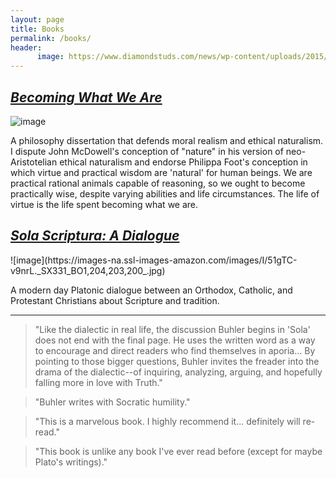 ```yaml
---
layout: page
title: Books
permalink: /books/
header:
      image: https://www.diamondstuds.com/news/wp-content/uploads/2015/06/UDR_3.0_LosAngeles.jpg
--- 
```



## [*Becoming What We Are*](/phd) 

![image](http://www.stenudd.com/greekphilosophers/images/pindar2.jpg)

A philosophy dissertation that defends moral realism and ethical naturalism. I dispute John McDowell's conception of "nature" in his version of neo-Aristotelian ethical naturalism and endorse Philippa Foot's conception in which virtue and practical wisdom are 'natural' for human beings. We are practical rational animals capable of reasoning, so we ought to become practically wise, despite varying abilities and life circumstances. The life of virtue is the life spent becoming what we are. 


<h2> <a rel="nofollow" target="_blank"  href="http://bitly.com/ScriptureOrTradition"> <i>Sola Scriptura: A Dialogue </i></a></h2> 
![image](https://images-na.ssl-images-amazon.com/images/I/51gTC-v9nrL._SX331_BO1,204,203,200_.jpg)


A modern day Platonic dialogue between an Orthodox, Catholic, and Protestant Christians about Scripture and tradition.

---

>"Like the dialectic in real life, the discussion Buhler begins in 'Sola' does not end with the final page. He uses the written word as a way to encourage and direct readers who find themselves in aporia... By pointing to those bigger questions, Buhler invites the freader into the drama of the dialectic--of inquiring, analyzing, arguing, and hopefully falling more in love with Truth."

>"Buhler writes with Socratic humility."

>"This is a marvelous book. I highly recommend it... definitely will re-read."

>"This book is unlike any book I've ever read before (except for maybe Plato's writings)."



